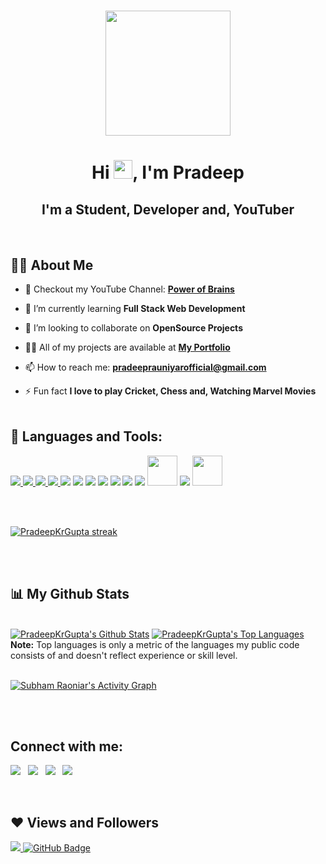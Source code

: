 <h1 align="center"><img width="200px" height="auto" src="https://miro.medium.com/max/399/1*TFyKmO2II00Ily3lm_zmxw.jpeg"></h1>

<h1 align="center">Hi <img src="https://raw.githubusercontent.com/MartinHeinz/MartinHeinz/master/wave.gif" width="30px">, I'm Pradeep</h1>
<h2 align="center">I'm a Student, Developer and, YouTuber</h2>
<br>

## 🙋‍♂️ **About Me**

- 🔭 Checkout my YouTube Channel: **[Power of Brains](https://www.youtube.com/channel/UCzS2cOP4baaVZZiUQkmvCpg)**

- 🌱 I’m currently learning **Full Stack Web Development**

- 👯 I’m looking to collaborate on **OpenSource Projects**

- 👨‍💻 All of my projects are available at **[My Portfolio](https://github.com/PradeepKrGupta)**

- 📫 How to reach me: **pradeeprauniyarofficial@gmail.com**

- ⚡ Fun fact **I love to play Cricket, Chess and, Watching Marvel Movies**
  <br><br>

## 🚀 **Languages and Tools:**

<p align="left"> 
    <!-- <a href="https://www.java.com" target="_blank"> <img src="https://img.icons8.com/color/48/000000/java-coffee-cup-logo.png"/> </a> -->
    <!-- <a href="https://reactjs.org/" target="_blank"> <img src="https://img.icons8.com/color/48/000000/react-native.png"/> </a> -->
    <!-- <a href="https://spring.io/projects/spring-boot" target="_blank"> <img src="https://img.icons8.com/color/48/000000/spring-logo.png"/> </a>  -->
    <a href="https://developer.mozilla.org/en-US/docs/Web/JavaScript" target="_blank"> <img src="https://img.icons8.com/color/48/000000/javascript.png"/> </a> 
    <a href="https://www.w3.org/html/" target="_blank"> <img src="https://img.icons8.com/color/48/000000/html-5.png"/> </a> 
    <a href="https://www.w3schools.com/css/" target="_blank"> <img src="https://img.icons8.com/color/48/000000/css3.png"/> </a> 
    <!-- <a href="https://getbootstrap.com" target="_blank"> <img src="https://img.icons8.com/color/48/000000/bootstrap.png"/> </a>  -->
    <a href="https://www.python.org" target="_blank"> <img src="https://img.icons8.com/color/48/000000/python.png"/> </a> 
    <img src="https://img.icons8.com/fluency/48/000000/picsart.png"/>
    <img src="https://img.icons8.com/fluency/48/000000/filmora.png"/>
    <img src="https://img.icons8.com/color/48/000000/inshot.png"/>
    <img src="https://img.icons8.com/color/48/000000/adobe-photoshop--v1.png"/>
    <!-- <a style="padding-right:8px;" href="https://nodejs.org" target="_blank"> <img src="https://img.icons8.com/color/48/000000/nodejs.png"/> </a> -->
   <!-- <a style="padding-right:8px;" href="https://www.mysql.com/" target="_blank"> <img src="https://img.icons8.com/fluent/50/000000/mysql-logo.png"/> </a> -->
   <!-- <a href="https://www.mongodb.com/" target="_blank"> <img src="https://raw.githubusercontent.com/devicons/devicon/master/icons/mongodb/mongodb-original-wordmark.svg" alt="mongodb" width="48" height="48"/> </a> -->
    <!-- <a href="https://firebase.google.com/" target="_blank"> <img src="https://img.icons8.com/color/48/000000/firebase.png"/> </a> 
    <a href="https://postman.com" target="_blank"> <img src="https://www.vectorlogo.zone/logos/getpostman/getpostman-icon.svg" alt="postman" width="45" height="45"/> </a>   
    <a href="https://git-scm.com/" target="_blank"> <img src="https://img.icons8.com/color/48/000000/git.png"/> </a> 
    <a href="https://www.jenkins.io" target="_blank"> <img src="https://www.vectorlogo.zone/logos/jenkins/jenkins-icon.svg" alt="jenkins" width="48" height="48"/> </a> 
    <a href="https://redux.js.org" target="_blank"> <img src="https://img.icons8.com/color/48/000000/redux.png"/> </a>
    <a href="https://expressjs.com" target="_blank"> <img src="https://raw.githubusercontent.com/devicons/devicon/master/icons/express/express-original-wordmark.svg" alt="express" width="40" height="40"/> </a> -->
    <!-- <img src="https://img.icons8.com/stickers/100/000000/c--v1.png" width="48" height="48"> -->
    <img src="https://img.icons8.com/color/48/000000/microsoft-powerpoint-2019--v1.png"/>
    <img src="https://img.icons8.com/color/48/000000/microsoft-word-2019--v2.png"/>
    <img src="https://img.icons8.com/color/48/000000/microsoft-excel-2019--v1.png"/>
    <img src="https://upload.wikimedia.org/wikipedia/commons/thumb/1/18/C_Programming_Language.svg/926px-C_Programming_Language.svg.png" width="48" height="48">
    <img src="https://img.icons8.com/fluency/48/000000/autocad.png"/>
    <img src="https://upload.wikimedia.org/wikipedia/commons/thumb/9/9a/Visual_Studio_Code_1.35_icon.svg/2048px-Visual_Studio_Code_1.35_icon.svg.png" width="48" height="48">
    
</p>

<!-- [![React Badge](https://img.shields.io/badge/-React-61DBFB?style=for-the-badge&labelColor=black&logo=react&logoColor=61DBFB)](#)  [![Javascript Badge](https://img.shields.io/badge/-Javascript-F0DB4F?style=for-the-badge&labelColor=black&logo=javascript&logoColor=F0DB4F)](#) [![Typescript Badge](https://img.shields.io/badge/-Typescript-007acc?style=for-the-badge&labelColor=black&logo=typescript&logoColor=007acc)](#) [![Nodejs Badge](https://img.shields.io/badge/-Nodejs-3C873A?style=for-the-badge&labelColor=black&logo=node.js&logoColor=3C873A)](#) [![GraphQL Badge](https://img.shields.io/badge/-GraphQl-e535ab?style=for-the-badge&labelColor=black&logo=node.js&logoColor=e535ab)](#) -->
<br/>

<br>
<p align="left">
    <a href="https://github.com/PradeepKrGupta/github-readme-streak-stats">
        <img title="🔥 Get streak stats for your profile at git.io/streak-stats" alt="PradeepKrGupta streak" src="https://github-readme-streak-stats.herokuapp.com/?user=PradeepKrGupta&theme=black-ice&hide_border=true&stroke=0000&background=060A0CD0"/>
    </a>
</p>
<br><br>

## **📊 My Github Stats**

  <br/>
    <a href="https://github.com/PradeepKrGupta/github-readme-stats"><img alt="PradeepKrGupta's Github Stats" src="https://github-readme-stats.vercel.app/api?username=PradeepKrGupta&show_icons=true&count_private=true&theme=react&hide_border=true&bg_color=0D1117" /></a>
  <a href="https://github.com/PradeepKrGupta/github-readme-stats"><img alt="PradeepKrGupta's Top Languages" src="https://github-readme-stats.vercel.app/api/top-langs/?username=PradeepKrGupta&langs_count=8&count_private=true&layout=compact&theme=react&hide_border=true&bg_color=0D1117" /></a>
  <br/>
  <b>Note:</b> Top languages is only a metric of the languages my public code consists of and doesn't reflect experience or skill level.


<br/>
<br/>

<a href="https://github.com/PradeepKrGupta/github-readme-activity-graph"><img alt="Subham Raoniar's Activity Graph" src="https://activity-graph.herokuapp.com/graph?username=PradeepKrGupta&bg_color=0D1117&color=5BCDEC&line=5BCDEC&point=FFFFFF&hide_border=true" /></a>

<br/>
<br/>

## **Connect with me:**
<p align="left">

<a href = "https://www.linkedin.com/in/pradeep-kumar-gupta-b696a7234/" target="_blank"><img src="https://img.icons8.com/fluent/48/000000/linkedin.png"/></a>&nbsp;&nbsp;
<a href = "https://twitter.com/Pradeepgupta_39" target="_blank"><img src="https://img.icons8.com/fluent/48/000000/twitter.png"/></a>&nbsp;&nbsp;
<a href = "https://www.instagram.com/pradeeprauniyarofficial/" target="_blank"><img src="https://img.icons8.com/fluent/48/000000/instagram-new.png"/></a>&nbsp;&nbsp;
<a href = "https://www.youtube.com/channel/UCzS2cOP4baaVZZiUQkmvCpg" target="_blank"><img src="https://img.icons8.com/color/48/000000/youtube-play.png"/></a>

</p>

<br>

## **❤ Views and Followers**
<a href="https://github.com/Meghna-DAS/github-profile-views-counter">
    <img src="https://komarev.com/ghpvc/?username=PradeepKrGupta">
</a>
<a href="https://github.com/PradeepKrGupta?tab=followers"><img src="https://img.shields.io/github/followers/PradeepKrGupta?label=Followers&style=social" alt="GitHub Badge"></a>
